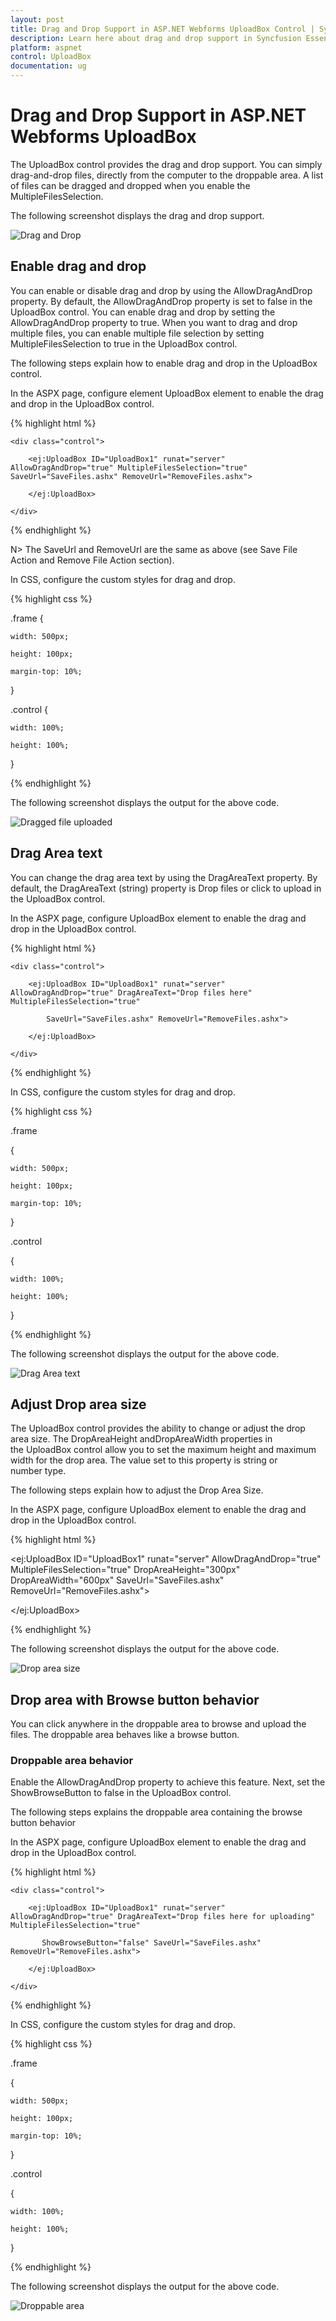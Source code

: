 ```yaml
---
layout: post
title: Drag and Drop Support in ASP.NET Webforms UploadBox Control | Syncfusion
description: Learn here about drag and drop support in Syncfusion Essential ASP.NET Webforms UploadBox Control, its elements, and more.
platform: aspnet
control: UploadBox
documentation: ug
---
```


# Drag and Drop Support in ASP.NET Webforms UploadBox

The UploadBox control provides the drag and drop support. You can simply drag-and-drop files, directly from the computer to the droppable area. A list of files can be dragged and dropped when you enable the MultipleFilesSelection.

The following screenshot displays the drag and drop support.

 ![Drag and Drop](Drag-and-Drop-Support_images/Drag-and-Drop-Support_img1.png)



## Enable drag and drop 

You can enable or disable drag and drop by using the AllowDragAndDrop property. By default, the AllowDragAndDrop property is set to false in the UploadBox control. You can enable drag and drop by setting the AllowDragAndDrop property to true. When you want to drag and drop multiple files, you can enable multiple file selection by setting MultipleFilesSelection to true in the UploadBox control.

The following steps explain how to enable drag and drop in the UploadBox control.

In the ASPX page, configure element UploadBox element to enable the drag and drop in the UploadBox control.

{% highlight html %}

<div class="frame">

    <div class="control">

        <ej:UploadBox ID="UploadBox1" runat="server" AllowDragAndDrop="true" MultipleFilesSelection="true" SaveUrl="SaveFiles.ashx" RemoveUrl="RemoveFiles.ashx">

        </ej:UploadBox>

    </div>

</div>

{% endhighlight %}

N> The SaveUrl and RemoveUrl are the same as above (see Save File Action and Remove File Action section).

In CSS, configure the custom styles for drag and drop.

{% highlight css %}

.frame {

    width: 500px;

    height: 100px;

    margin-top: 10%;

}



.control {

    width: 100%;

    height: 100%;

}

{% endhighlight %}



The following screenshot displays the output for the above code.

 ![Dragged file uploaded](Drag-and-Drop-Support_images/Drag-and-Drop-Support_img2.png)



## Drag Area text

You can change the drag area text by using the DragAreaText property.  By default, the DragAreaText (string) property is Drop files or click to upload in the UploadBox control.

In the ASPX page, configure UploadBox element to enable the drag and drop in the UploadBox control.


{% highlight html %}

<div class="frame">

    <div class="control">

        <ej:UploadBox ID="UploadBox1" runat="server" AllowDragAndDrop="true" DragAreaText="Drop files here" MultipleFilesSelection="true"

            SaveUrl="SaveFiles.ashx" RemoveUrl="RemoveFiles.ashx">

        </ej:UploadBox>

    </div>

</div>

{% endhighlight %}



In CSS, configure the custom styles for drag and drop.

{% highlight css %}

.frame

{

    width: 500px;

    height: 100px;

    margin-top: 10%;

}



.control

{

    width: 100%;

    height: 100%;

}

{% endhighlight %}



 The following screenshot displays the output for the above code.

 ![Drag Area text](Drag-and-Drop-Support_images/Drag-and-Drop-Support_img3.png)



## Adjust Drop area size

The UploadBox control provides the ability to change or adjust the drop area size. The DropAreaHeight andDropAreaWidth properties in the UploadBox control allow you to set the maximum height and maximum width for the drop area. The value set to this property is string or number type.

The following steps explain how to adjust the Drop Area Size.

In the ASPX page, configure UploadBox element to enable the drag and drop in the UploadBox control.

{% highlight html %}

<ej:UploadBox ID="UploadBox1" runat="server" AllowDragAndDrop="true" MultipleFilesSelection="true" DropAreaHeight="300px" DropAreaWidth="600px" SaveUrl="SaveFiles.ashx" RemoveUrl="RemoveFiles.ashx">

</ej:UploadBox>

{% endhighlight %}

The following screenshot displays the output for the above code.

 ![Drop area size](Drag-and-Drop-Support_images/Drag-and-Drop-Support_img4.png)



## Drop area with Browse button behavior

You can click anywhere in the droppable area to browse and upload the files. The droppable area behaves like a browse button.

### Droppable area behavior

Enable the AllowDragAndDrop property to achieve this feature. Next, set the ShowBrowseButton to false in the UploadBox control.

The following steps explains the droppable area containing the browse button behavior

In the ASPX page, configure UploadBox element to enable the drag and drop in the UploadBox control.



{% highlight html %}

<div class="frame">

    <div class="control">

        <ej:UploadBox ID="UploadBox1" runat="server" AllowDragAndDrop="true" DragAreaText="Drop files here for uploading" MultipleFilesSelection="true"

           ShowBrowseButton="false" SaveUrl="SaveFiles.ashx" RemoveUrl="RemoveFiles.ashx">

        </ej:UploadBox>

    </div>

</div>

{% endhighlight %}



In CSS, configure the custom styles for drag and drop.

{% highlight css %}

.frame

{

    width: 500px;

    height: 100px;

    margin-top: 10%;

}



.control

{

    width: 100%;

    height: 100%;

}

{% endhighlight %}



The following screenshot displays the output for the above code.



 ![Droppable area](Drag-and-Drop-Support_images/Drag-and-Drop-Support_img5.png)



